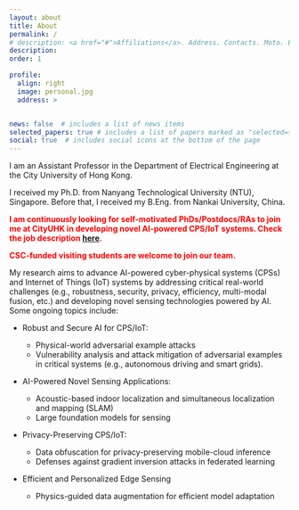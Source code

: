 ```yaml
---
layout: about
title: About
permalink: /
# description: <a href="#">Affiliations</a>. Address. Contacts. Moto. Etc.
description: 
order: 1

profile:
  align: right
  image: personal.jpg
  address: >


news: false  # includes a list of news items
selected_papers: true # includes a list of papers marked as "selected={true}"
social: true  # includes social icons at the bottom of the page
---
```


<!-- Write your biography here. Tell the world about yourself. Link to your favorite [subreddit](http://reddit.com){:target="\_blank"}. You can put a picture in, too. The code is already in, just name your picture `prof_pic.jpg` and put it in the `img/` folder.

Put your address / P.O. box / other info right below your picture. You can also disable any these elements by editing `profile` property of the YAML header of your `_pages/about.md`. Edit `_bibliography/papers.bib` and Jekyll will render your [publications page](/al-folio/publications/) automatically.

Link to your social media connections, too. This theme is set up to use [Font Awesome icons](http://fortawesome.github.io/Font-Awesome/){:target="\_blank"} and [Academicons](https://jpswalsh.github.io/academicons/){:target="\_blank"}, like the ones below. Add your Facebook, Twitter, LinkedIn, Google Scholar, or just disable all of them. -->

I am an Assistant Professor in the Department of Electrical Engineering at the City University of Hong Kong. 
<!-- Previously, I was an Assistant Professor in the Information Systems Technology and Design Pillar at the Singapore University of Technology and Design from 2024 to 2025.  -->
<!-- Before that, I was an Assistant Professor at Delft University of Technology in the Netherlands from 2022 to 2024. -->
<!-- I am currently an Assistant Professor in the [Embedded Systems Group](https://www.tudelft.nl/ewi/over-de-faculteit/afdelingen/software-technology/embedded-systems) of the Faculty of Electrical Engineering, Mathematics and Computer Science (EEMCS) at Delft University of Technology, the Netherlands. -->
I received my Ph.D. from Nanyang Technological University (NTU), Singapore. Before that, I received my B.Eng. from Nankai University, China.




<!-- **I am seeking multiple Ph.D. students and RAs to join my research team and work on resilient and deployable AIoT systems. Check the job description [here](https://song-qun.github.io/opening/).** -->

**<span style="color: red;">I am continuously looking for self-motivated PhDs/Postdocs/RAs to join me at CityUHK in developing novel AI-powered CPS/IoT systems. Check the job description [here](https://song-qun.github.io/opening-PhD/).</span>**

<!-- **<span style="color: red;">I have openings for 1-2 fully-funded Ph.D. students with strong interest in developing robust and efficient AI-powered CPS/IoT systems. Check the job description [here](https://song-qun.github.io/opening-PhD/).</span>** -->

<!-- **<span style="color: red;">I have openings for 1-2 research assistants/associates/fellows to work on acoustic SLAM. Check the job description [here](https://song-qun.github.io/opening-acoustic-SLAM/).</span>** -->

**<span style="color: red;">CSC-funded visiting students are welcome to join our team.</span>**


<!-- My research interests also include exploiting physical knowledge to advance the learning process on embedded devices and developing privacy-preserved AIoT systems. -->

My research aims to advance AI-powered cyber-physical systems (CPSs) and Internet of Things (IoT) systems by addressing critical real-world challenges (e.g., robustness, security, privacy, efficiency, multi-modal fusion, etc.) and developing novel sensing technologies powered by AI. Some ongoing topics include:

* Robust and Secure AI for CPS/IoT:
  * Physical-world adversarial example attacks
  * Vulnerability analysis and attack mitigation of adversarial examples in critical systems (e.g., autonomous driving and smart grids).

* AI-Powered Novel Sensing Applications:
  * Acoustic-based indoor localization and simultaneous localization and mapping (SLAM)
  * Large foundation models for sensing

* Privacy-Preserving CPS/IoT:
  * Data obfuscation for privacy-preserving mobile-cloud inference
  * Defenses against gradient inversion attacks in federated learning

* Efficient and Personalized Edge Sensing
  * Physics-guided data augmentation for efficient model adaptation